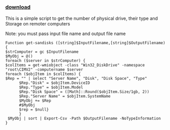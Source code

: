 ﻿---
pid:            4870
parent:         0
children:       
poster:         Ravig
title:          
date:           2014-02-03 15:42:25
description:    This is a simple script to get the number of physical drive, their type and Storage on remoter computers

Note: you must pass input file name and output file name
format:         posh
---

# 

### [download](4870.ps1)  

This is a simple script to get the number of physical drive, their type and Storage on remoter computers

Note: you must pass input file name and output file name

```posh
Function get-sandisks ([string]$InputFilename,[string]$OutputFilename)
{
$strComputer = gc $InputFilename
$MyObj = @()
foreach ($server in $strComputer) {
$colItems = get-wmiobject -class "Win32_DiskDrive" -namespace "root\CIMV2" -computername $server
foreach ($objItem in $colItems) { 
$Rep = "" | select "Server Name", "Disk", "Disk Space", "Type"
      $Rep."Disk" = $objItem.DeviceID 
      $Rep."Type" = $objItem.Model 
      $Rep."Disk Space" = ([Math]::Round($objItem.Size/1gb, 2)) 
      $Rep."Server Name" = $objItem.SystemName 
      $MyObj += $Rep
      #$MyObj
      $rep = $null}
      }
 $MyObj | sort | Export-Csv -Path $OutputFilename -NoTypeInformation
}
```
